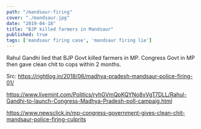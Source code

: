```yaml
---
path: "/mandsaur-firing"
cover: "./mandsaur.jpg"
date: "2019-04-18"
title: "BJP killed farmers in Mandsaur"
published: true
tags: ['mandsaur firing case', 'mandsaur firing lie']
---
```


Rahul Gandhi lied that BJP Govt killed farmers in MP. Congress Govt in MP then gave clean chit to cops within 2 months.

Src: https://rightlog.in/2018/06/madhya-pradesh-mandsaur-police-firing-01/

https://www.livemint.com/Politics/ryhGVmQpKQYNo8vVgT7DLL/Rahul-Gandhi-to-launch-Congress-Madhya-Pradesh-poll-campaig.html

https://www.newsclick.in/mp-congress-government-gives-clean-chit-mandsaur-police-firing-culprits
